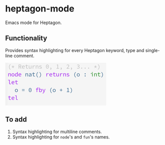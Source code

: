 # heptagon-mode
Emacs mode for Heptagon.

## Functionality
Provides syntax highlighting for every Heptagon keyword, type and single-line
comment.

![Syntax highlighting of a node](doc/nat-example.png)

## To add
1. Syntax highlighting for multiline comments.
2. Syntax highlighting for `node`'s and `fun`'s names.
